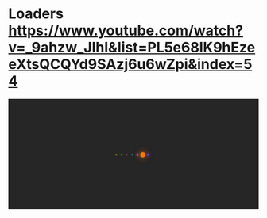 # Loaders https://www.youtube.com/watch?v=_9ahzw_JlhI&list=PL5e68lK9hEzeeXtsQCQYd9SAzj6u6wZpi&index=54
<p align="center">
  <img src="preview.png" alt="preview del proyecto"  width="1600">
</p>